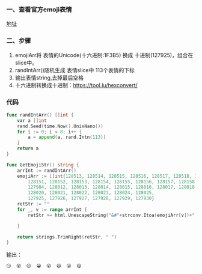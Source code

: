 
### 一、查看官方emoji表情
[地址](https://apps.timwhitlock.info/emoji/tables/unicode)

### 二、步骤
1. emojiArr将 表情的Unicode(十六进制:1F3B5) 换成 十进制(127925)，组合在slice中。
2. randIntArr()随机生成 表情slice中 113个表情的下标
3. 输出表情string,去掉最后空格
4. 十六进制转换成十进制：https://tool.lu/hexconvert/


### 代码

~~~go
func randIntArr() []int {
	var a []int
	rand.Seed(time.Now().UnixNano())
	for i := 0; i < 8; i++ {
		a = append(a, rand.Intn(113))
	}
	return a
}

func GetEmojiStr() string {
	arrInt := randIntArr()
	emojiArr := []int{128513, 128514, 128515, 128516, 128517, 128518, 128519, 128520, 128521, 128522, 128523, 128524, 128525, 128526, 128527, 128528, 128529, 128530, 128531, 128532, 128533, 128534, 128535, 128536, 128537, 128538, 128539, 128540, 128541, 128542, 128543, 128544, 128545, 128546, 128547, 128548, 128549, 128550, 128551, 128552, 128553, 128554, 128555, 128556, 128557, 128558, 128559, 128560, 128561, 128562, 128563, 128564, 128565, 128566, 128567, 128568, 128569, 128570, 128571, 128572, 128573, 128574, 128575, 128576, 128577, 128578, 128579, 128580, 128581, 128582, 128583, 128584, 128585, 128586, 128587, 128588, 128589, 128590, 128591, 128147, 128149, 128150,
		128151, 128152, 128153, 128154, 128155, 128156, 128157, 128158, 128159, 128160,
		127984, 128012, 128013, 128014, 128015, 128016, 128017, 128018, 128019,
		128020, 128021, 128022, 128023, 128024, 128025,
		127925, 127926, 127927, 127928, 127929, 127930}
	retStr := ""
	for _, v := range arrInt {
		retStr += html.UnescapeString("&#"+strconv.Itoa(emojiArr[v])+";") + "  "

	}

	return strings.TrimRight(retStr, " ")
}


~~~

输出：
~~~
😏  😝  😌  😁  😜  😄  😛  😋
~~~
